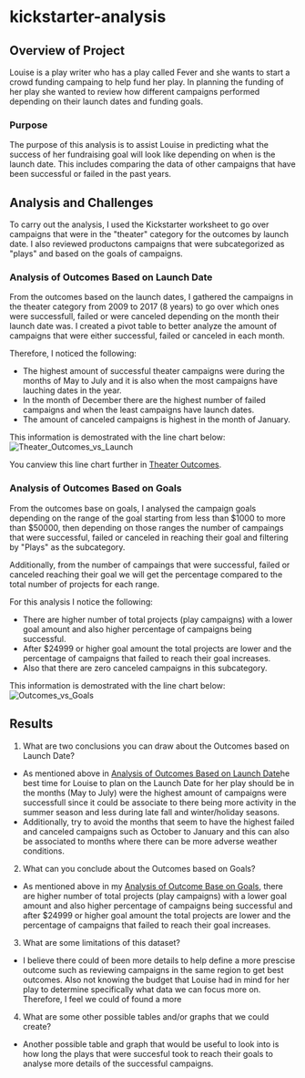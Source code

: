 # kickstarter-analysis

## Overview of Project
Louise is a play writer who has a play called Fever and she wants to start a crowd funding campaing to help fund her play. In planning the funding of her play she wanted to review how different campaigns performed depending on their launch dates and funding goals.

### Purpose
The purpose of this analysis is to assist Louise in predicting what the success of her fundraising goal will look like depending on when is the launch date. This includes comparing the data of other campaigns that have been successful or failed in the past years.

## Analysis and Challenges
To carry out the analysis, I used the Kickstarter worksheet to go over campaigns that were in the "theater" category for the outcomes by launch date. I also reviewed productons campaigns that were subcategorized as "plays" and based on the goals of campaigns. 

### Analysis of Outcomes Based on Launch Date
From the outcomes based on the launch dates, I gathered the campaigns in the theater category from 2009 to 2017 (8 years) to go over which ones were successfull, failed or were canceled depending on the month their launch date was. I created a pivot table to better analyze the amount of campaigns that were either successful, failed or canceled in each month. 

Therefore, I noticed the following: 
- The highest amount of successful theater campaigns were during the months of May to July and it is also when the most campaigns have lauching dates in the year.
- In the month of December there are the highest number of failed campaigns and when the least campaigns have launch dates. 
- The amount of canceled campaigns is highest in the month of January.

This information is demostrated with the line chart below: 
![Theater_Outcomes_vs_Launch](https://user-images.githubusercontent.com/99294497/155038059-617ce11d-6d90-44d5-a4e6-ebf41b0c8114.png)
>

You canview this line chart further in [Theater Outcomes](https://github.com/Lesliec87/kickstarter-analysis/blob/b7abc2197b449a54baaf9480a82c973c63911b64/Kickstarter_Challengecopy.xlsx.zip).

### Analysis of Outcomes Based on Goals
From the outcomes base on goals, I analysed the campaign goals depending on the range of the goal starting from less than $1000 to more than $50000, then depending on those ranges the number of campaings that were successful, failed or canceled in reaching their goal and filtering by "Plays" as the subcategory. 

Additionally, from the number of campaings that were successful, failed or canceled reaching their goal we will get the percentage compared to the total number of projects for each range.

For this analysis I notice the following: 
- There are higher number of total projects (play campaigns) with a lower goal amount and also higher percentage of campaigns being successful. 
- After $24999 or higher goal amount the total projects are lower and the percentage of campaigns that failed to reach their goal increases. 
- Also that there are zero canceled campaigns in this subcategory. 

This information is demostrated with the line chart below: 
![Outcomes_vs_Goals](https://user-images.githubusercontent.com/99294497/155041500-36dcbb91-4d71-45b7-8d0b-99dc8df31fce.png)


## Results

1. What are two conclusions you can draw about the Outcomes based on Launch Date?
- As mentioned above in [Analysis of Outcomes Based on Launch Date](#Analysis-of-Outcomes-Based-on-Launch-Date)he best time for Louise to plan on the Launch Date for her play should be in the months (May to July) were the highest amount of campaigns were successfull since it could be associate to there being more activity in the summer season and less during late fall and winter/holiday seasons. 
- Additionally, try to avoid the months that seem to have the highest failed and canceled campaigns such as October to January and this can also be associated to months where there can be more adverse weather conditions. 

2. What can you conclude about the Outcomes based on Goals?
- As mentioned above in my [Analysis of Outcome Base on Goals](#Analysis-of-Outcomes-Based-on-Goals), there are higher number of total projects (play campaigns) with a lower goal amount and also higher percentage of campaigns being successful and after $24999 or higher goal amount the total projects are lower and the percentage of campaigns that failed to reach their goal increases. 

3. What are some limitations of this dataset?
- I believe there could of been more details to help define a more prescise outcome such as reviewing campaigns in the same region to get best outcomes. Also not knowing the budget that Louise had in mind for her play to determine specifically what data we can focus more on. Therefore, I feel we could of found a more 

4. What are some other possible tables and/or graphs that we could create?
- Another possible table and graph that would be useful to look into is how long the plays that were succesful took to reach their goals to analyse more details of the successful campaigns. 

